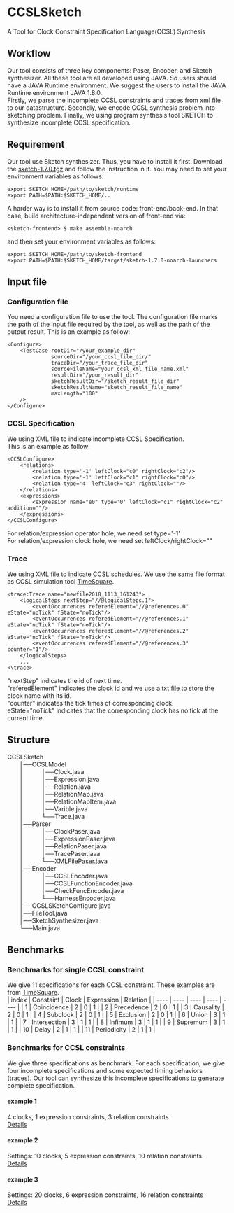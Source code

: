 # CCSLSketch
A Tool for Clock Constraint Specification Language(CCSL)  Synthesis 

## Workflow
Our tool consists of three key components: Paser, Encoder, and Sketch synthesizer. All these tool are all developed using JAVA. So users should have a JAVA Runtime environment. We suggest the users to install the JAVA Runtime environment JAVA 1.8.0.  
Firstly, we parse the incomplete CCSL constraints and traces from xml file to our datastructure.
Secondly, we encode CCSL synthesis problem into sketching problem.
Finally, we using program synthesis tool SKETCH to synthesize incomplete CCSL specification.

## Requirement
Our tool use Sketch synthesizer. Thus, you have to install it first. Download the [sketch-1.7.0.tgz](http://people.csail.mit.edu/jsjeon/adaptive-concretization/sketch-1.7.0.tgz) and follow the instruction in it. You may need to set your environment variables as follows:

    export SKETCH_HOME=/path/to/sketch/runtime
    export PATH=$PATH:$SKETCH_HOME/..
A harder way is to install it from source code: front-end/back-end. In that case, build architecture-independent version of front-end via:

    <sketch-frontend> $ make assemble-noarch
and then set your environment variables as follows:

    export SKETCH_HOME=/path/to/sketch-frontend
    export PATH=$PATH:$SKETCH_HOME/target/sketch-1.7.0-noarch-launchers

## Input file
### Configuration file
You need a configuration file to use the tool. The configuration file marks the path of the input file required by the tool, as well as the path of the output result. This is an example as follow:

    <Configure>
        <TestCase rootDir="/your_example_dir"
                  sourceDir="/your_ccsl_file_dir/"
                  traceDir="/your_trace_file_dir"
                  sourceFileName="your_ccsl_xml_file_name.xml"
                  resultDir="/your_result_dir"
                  sketchResultDir="/sketch_result_file_dir"
                  sketchResultName="sketch_result_file_name"
                  maxLength="100"
        />
    </Configure>


### CCSL Specification
We using XML file to indicate incomplete CCSL Specification.  
This is an example as follow:

    <CCSLConfigure>
        <relations>
            <relation type='-1' leftClock="c0" rightClock="c2"/>
            <relation type='-1' leftClock="c1" rightClock="c0"/>
            <relation type='4' leftClock="c3" rightClock=""/>
        </relations>
        <expressions>
            <expression name="e0" type='0' leftClock="c1" rightClock="c2" addition=""/>
        </expressions>
    </CCSLConfigure>
    
For relation/expression operator hole, we need set type='-1'  
For relation/expression clock hole, we need set leftClock/rightClock=""  

### Trace
We using XML file to indicate CCSL schedules. We use the same file format as CCSL simulation tool [TimeSquare](http://timesquare.inria.fr/simple-relation-example/).  

    <trace:Trace name="newfile2018_1113_161243">
        <logicalSteps nextStep="//@logicalSteps.1">
            <eventOccurrences referedElement="//@references.0" eState="noTick" fState="noTick"/>
            <eventOccurrences referedElement="//@references.1" eState="noTick" fState="noTick"/>
            <eventOccurrences referedElement="//@references.2" eState="noTick" fState="noTick"/>
            <eventOccurrences referedElement="//@references.3" counter="1"/>
        </logicalSteps>
        ...
    <\trace>

"nextStep" indicates the id of next time.  
"referedElement" indicates the clock id and we use a txt file to store the clock name with its id.  
"counter" indicates the tick times of corresponding clock.  
eState="noTick" indicates that the corresponding clock has no tick at the current time.  

## Structure
CCSLSketch  
&emsp;&emsp;│──CCSLModel  
&emsp;&emsp;│&emsp;&emsp;&emsp;│──Clock.java  
&emsp;&emsp;│&emsp;&emsp;&emsp;│──Expression.java  
&emsp;&emsp;│&emsp;&emsp;&emsp;│──Relation.java  
&emsp;&emsp;│&emsp;&emsp;&emsp;│──RelationMap.java  
&emsp;&emsp;│&emsp;&emsp;&emsp;│──RelationMapItem.java  
&emsp;&emsp;│&emsp;&emsp;&emsp;│──Varible.java  
&emsp;&emsp;│&emsp;&emsp;&emsp;└──Trace.java  
&emsp;&emsp;│──Parser  
&emsp;&emsp;│&emsp;&emsp;&emsp;│──ClockPaser.java  
&emsp;&emsp;│&emsp;&emsp;&emsp;│──ExpressionPaser.java  
&emsp;&emsp;│&emsp;&emsp;&emsp;│──RelationPaser.java  
&emsp;&emsp;│&emsp;&emsp;&emsp;│──TracePaser.java  
&emsp;&emsp;│&emsp;&emsp;&emsp;└──XMLFilePaser.java  
&emsp;&emsp;│──Encoder  
&emsp;&emsp;│&emsp;&emsp;&emsp;│──CCSLEncoder.java  
&emsp;&emsp;│&emsp;&emsp;&emsp;│──CCSLFunctionEncoder.java  
&emsp;&emsp;│&emsp;&emsp;&emsp;│──CheckFuncEncoder.java  
&emsp;&emsp;│&emsp;&emsp;&emsp;└──HarnessEncoder.java  
&emsp;&emsp;│──CCSLSKetchConfigure.java  
&emsp;&emsp;│──FileTool.java  
&emsp;&emsp;│──SketchSynthesizer.java  
&emsp;&emsp;└──Main.java
   
## Benchmarks

### Benchmarks for single CCSL constraint
We give 11 specifications for each CCSL constraint. These examples are from [TimeSquare](http://timesquare.inria.fr/simple-relation-example/).  
| index |   Constaint  | Clock | Expression | Relation |
| ----  |     ----     | ----  |    ----    |   ----   |
|   1   | Coincidence  |   2   |     0      |    1     |
|   2   | Precedence   |   2   |     0      |    1     |
|   3   | Causality    |   2   |     0      |    1     |
|   4   | Subclock     |   2   |     0      |    1     |
|   5   | Exclusion    |   2   |     0      |    1     |
|   6   | Union        |   3   |     1      |    1     |
|   7   | Intersection |   3   |     1      |    1     |
|   8   | Infimum      |   3   |     1      |    1     |
|   9   | Supremum     |   3   |     1      |    1     |
|  10   | Delay        |   2   |     1      |    1     |
|  11   | Periodicity  |   2   |     1      |    1     |

### Benchmarks for CCSL constraints 
We give three specifications as benchmark. For each specification, we give four incomplete specifications and some expected timing behaviors (traces). Our tool can synthesize this incomplete specifications to generate complete specification.
#### example 1
4 clocks, 1 expression constraints, 3 relation constraints  
[Details](https://github.com/HMHelloWorld/CCSLSketch/blob/master/example/benchmark1/Readme.md)  

#### example 2
Settings: 10 clocks, 5 expression constraints, 10 relation constraints  
[Details](https://github.com/HMHelloWorld/CCSLSketch/blob/master/example/benchmark2/Readme.md)  
#### example 3
Settings: 20 clocks, 6 expression constraints, 16 relation constraints  
[Details](https://github.com/HMHelloWorld/CCSLSketch/blob/master/example/benchmark3/Readme.md)  
